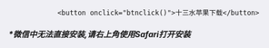 <html lang="en"><head>
        <meta http-equiv="Content-Type" content="text/html; charset=UTF-8">
        	<meta name="viewport" content="width=device-width,initial-scale=1,minimum-scale=1,maximum-scale=1,user-scalable=no">
		<link href="css/mui.min.css" rel="stylesheet">
		<script src="js/mui.min.js"></script>
		<title>琪琪游戏</title>
        <script>
            function btnclick() {
                location.href ='itms-services://?action=download-manifest&url=https://gitee.com/whde_006/ELLearn/raw/master/ELLearn_dev/ELLearn_dev.plist';
            }
        </script>
        <style>
        	html,body{
			background-color: #efeff4;
        	}
        	button{
			width: 90%;
			background-color: deepskyblue;
			color: #F7F7F7;
			height: 8%;
			border-color: deepskyblue;
		}
		.btn {
			text-align: center;
			margin-top: 20%;
		}
		.msg{
			text-align: left;
			margin-left: 10%;
			margin-right: 10%;
			color: #FF4040;
		}
		.list {
			margin-left: 10%;
			color: #CCCCCC;
		}
        </style>
    </head>
    <body>

    			<button onclick="btnclick()">十三水苹果下载</button>

##### *微信中无法直接安装,请右上角使用Safari打开安装

</body></html>
